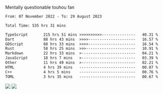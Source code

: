 Mentally questionable touhou fan



<!--START_SECTION:waka-->

```txt
From: 07 November 2022 - To: 29 August 2023

Total Time: 535 hrs 31 mins

TypeScript       215 hrs 51 mins >>>>>>>>>>---------------   40.31 %
Dart             88 hrs 43 mins  >>>>---------------------   16.57 %
GDScript         88 hrs 33 mins  >>>>---------------------   16.54 %
Rust             58 hrs 25 mins  >>>----------------------   10.91 %
Markdown         22 hrs 33 mins  >------------------------   04.21 %
JavaScript       18 hrs 7 mins   >------------------------   03.39 %
Other            11 hrs 49 mins  >------------------------   02.21 %
HTML             4 hrs 39 mins   -------------------------   00.87 %
C++              4 hrs 5 mins    -------------------------   00.76 %
TOML             3 hrs 35 mins   -------------------------   00.67 %
```

<!--END_SECTION:waka-->

![](https://posei.me/horse_going_hard.gif)
![](https://posei.me/horse_going_hard.gif)
